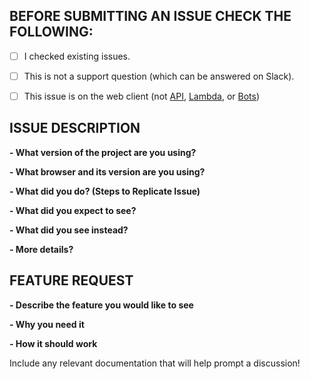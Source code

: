 ## BEFORE SUBMITTING AN ISSUE CHECK THE FOLLOWING:
- [ ] I checked existing issues.
- [ ] This is not a support question (which can be answered on Slack).
- [ ] This issue is on the web client (not [API](https://github.com/willowtreeapps/wombats-api), [Lambda](https://github.com/willowtreeapps/wombats-lambda), or [Bots](https://github.com/willowtreeapps/wombats-bots))


## ISSUE DESCRIPTION
**- What version of the project are you using?**

**- What browser and its version are you using?**

**- What did you do? (Steps to Replicate Issue)**

**- What did you expect to see?**

**- What did you see instead?**

**- More details?**

## FEATURE REQUEST
**- Describe the feature you would like to see**

**- Why you need it**

**- How it should work**

Include any relevant documentation that will help prompt a discussion!
